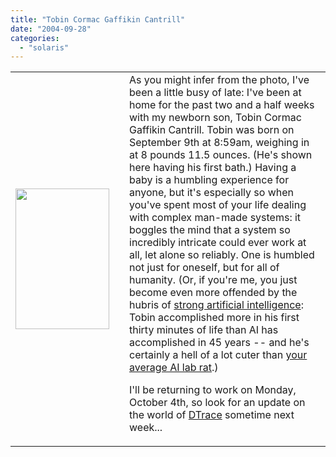 ```yaml
---
title: "Tobin Cormac Gaffikin Cantrill"
date: "2004-09-28"
categories: 
  - "solaris"
---
```


<table border="0"><tbody><tr><td><img src="/resources/bmc/clean_tobin.jpg" width="150" height="225"></td><td width="2%"></td><td>As you might infer from the photo, I've been a little busy of late: I've been at home for the past two and a half weeks with my newborn son, Tobin Cormac Gaffikin Cantrill. Tobin was born on September 9th at 8:59am, weighing in at 8 pounds 11.5 ounces. (He's shown here having his first bath.) Having a baby is a humbling experience for anyone, but it's especially so when you've spent most of your life dealing with complex man-made systems: it boggles the mind that a system so incredibly intricate could ever work at all, let alone so reliably. One is humbled not just for oneself, but for all of humanity. (Or, if you're me, you just become even more offended by the hubris of <a href="http://en.wikipedia.org/wiki/Artificial_intelligence#Strong_AI_and_weak_AI">strong artificial intelligence</a>: Tobin accomplished more in his first thirty minutes of life than AI has accomplished in 45 years -- and he's certainly a hell of a lot cuter than <a href="http://www.sslug.dk/moede/hygge/2001-04-08/pix2/index?viewone=14">your average AI lab rat</a>.)<p>I'll be returning to work on Monday, October 4th, so look for an update on the world of <a href="http://www.sun.com/bigadmin/content/dtrace">DTrace</a> sometime next week...</p></td></tr></tbody></table>
